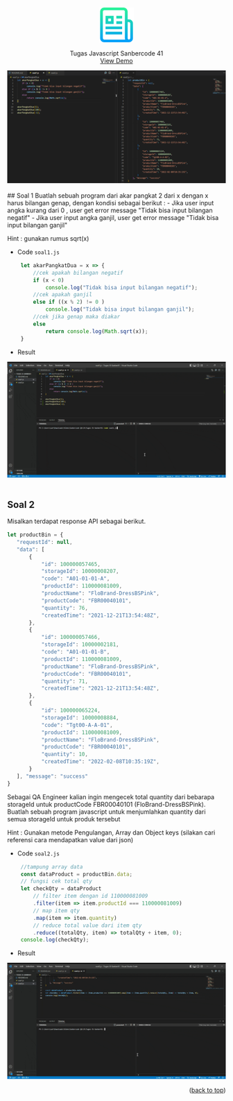 <div id="top"></div>

<!-- PROJECT LOGO -->
<br />
<div align="center">
  <img src="images/logo.png" alt="Logo" width="80" height="80">  

  <p align="center">
    Tugas Javascript Sanbercode 41
    <br />
    <a href="#demo">View Demo</a>
  </p>
</div>

<img src="images/screenshot.png" alt="screenshot">  
<br />
<br />
## Soal 1
Buatlah sebuah program dari akar pangkat 2 dari x dengan x harus bilangan genap, dengan kondisi sebagai berikut :
- Jika user input angka kurang dari 0 , user get error message "Tidak bisa input bilangan negatif" 
- Jika user input angka ganjil, user get error message "Tidak bisa input bilangan ganjil"

Hint : gunakan rumus sqrt(x)
- Code
 `soal1.js`
   ```js
    let akarPangkatDua = x => {
        //cek apakah bilangan negatif
        if (x < 0) 
            console.log("Tidak bisa input bilangan negatif");
        //cek apakah ganjil
        else if ((x % 2) != 0 )
            console.log("Tidak bisa input bilangan ganjil");
        //cek jika genap maka diakar
        else
            return console.log(Math.sqrt(x));
    }
   ```
- Result
<img src="images/soal1.gif" id="demo" alt="soal1">  
<br />
<br />

## Soal 2
 Misalkan terdapat response API sebagai berikut. 
 ```js
 let productBin = { 
    "requestId": null, 
    "data": [ 
        { 
            "id": 100000057465, 
            "storageId": 10000008207, 
            "code": "A01-01-01-A", 
            "productId": 110000081009, 
            "productName": "FloBrand-DressBSPink", 
            "productCode": "FBR00040101", 
            "quantity": 76, 
            "createdTime": "2021-12-21T13:54:48Z", 
        }, 
        { 
            "id": 100000057466, 
            "storageId": 10000002181, 
            "code": "A01-01-01-B", 
            "productId": 110000081009, 
            "productName": "FloBrand-DressBSPink", 
            "productCode": "FBR00040101", 
            "quantity": 71, 
            "createdTime": "2021-12-21T13:54:48Z", 
        }, 
        { 
            "id": 100000065224, 
            "storageId": 10000008884, 
            "code": "Tgt00-A-A-01", 
            "productId": 110000081009, 
            "productName": "FloBrand-DressBSPink", 
            "productCode": "FBR00040101", 
            "quantity": 10, 
            "createdTime": "2022-02-08T10:35:19Z", 
        } 
    ], "message": "success" 
}
 ```
Sebagai QA Engineer kalian ingin mengecek total quantity  dari bebarapa storageId untuk productCode FBR00040101 (FloBrand-DressBSPink). Buatlah sebuah program javascript untuk menjumlahkan quantity dari semua storageId untuk produk tersebut 
 
Hint : Gunakan metode Pengulangan, Array dan Object keys (silakan cari referensi cara mendapatkan value dari json)
- Code
 `soal2.js`
   ```js
    //tampung array data
    const dataProduct = productBin.data;
    // fungsi cek total qty
    let checkQty = dataProduct
        // filter item dengan id 110000081009
        .filter(item => item.productId === 110000081009)
        // map item qty
        .map(item => item.quantity)
        // reduce total value dari item qty
        .reduce((totalQty, item) => totalQty + item, 0);
    console.log(checkQty);
   ``` 
- Result
<img src="images/soal2.gif" id="demo" alt="soal2">  
<br />
<p align="right">(<a href="#top">back to top</a>)</p>

